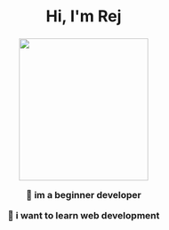 <h1 align="center">Hi, I'm Rej</h1>
<h3 align="center"><p align="center"> <img width="232" height="256" src="https://files.catbox.moe/qyusrv.jpg"> </p> <p align="center"> 🌱 im a beginner developer </p> <p align="center"> 📖 i want to learn web development</p></h3>
